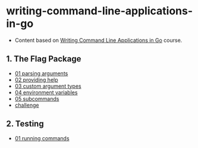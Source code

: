 # writing-command-line-applications-in-go

- Content based
  on [Writing Command Line Applications in Go](https://www.linkedin.com/learning/writing-command-line-applications-in-go)
  course.

## 1. The Flag Package

- [01 parsing arguments](./ch01/01-parsing-arguments/main.go)
- [02 providing help](./ch01/02-providing-help/main.go)
- [03 custom argument types](./ch01/03-custom-argument-types/main.go)
- [04 environment variables](./ch01/04-environment-variables/main.go)
- [05 subcommands](./ch01/05-subcommands/main.go)
- [challenge](./ch01/challenge/main.go)

## 2. Testing

- [01 running commands](./ch02/01-running-commands/main.go)
